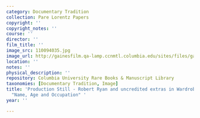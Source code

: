 ```yaml
---
category: Documentary Tradition
collection: Pare Lorentz Papers
copyright: ''
copyright_notes: ''
course: ''
director: ''
film_title: ''
image_src: 110094035.jpg
image_url: http://gainesfilm.qa-lamp.ccnmtl.columbia.edu/sites/files/gainesfilm/images/110094035.jpg
location: ''
notes: ''
physical_description: ''
repository: Columbia University Rare Books & Manuscript Library
taxonomies: [Documentary Tradition, Image]
title: 'Production Still - Robert Ryan and uncredited extras in Wardrobe Test for
  "Name, Age and Occupation" '
year: ''

---
```


